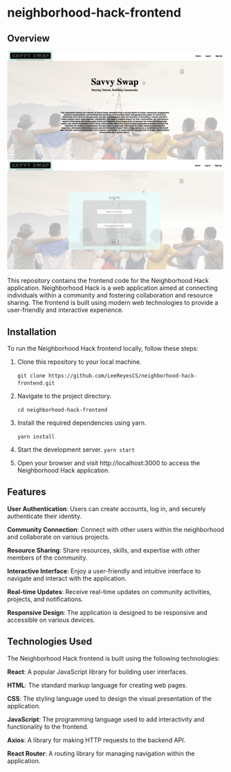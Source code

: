 # neighborhood-hack-frontend
## Overview

<img src="SavvySwapLandingPage.png" alt="Savvy Swap Landing Page" width="500">

<img src="SavvySwapLogin.png" alt="Savvy Swap Login Page" width ="500">

This repository contains the frontend code for the Neighborhood Hack application. Neighborhood Hack is a web application aimed at connecting individuals within a community and fostering collaboration and resource sharing. The frontend is built using modern web technologies to provide a user-friendly and interactive experience.

## Installation
To run the Neighborhood Hack frontend locally, follow these steps:

1. Clone this repository to your local machine.

    `git clone https://github.com/LeeReyesCS/neighborhood-hack-frontend.git`

2. Navigate to the project directory.

    `cd neighborhood-hack-frontend`
    
3. Install the required dependencies using yarn.

    `yarn install`

4. Start the development server.
    `yarn start`
    
5. Open your browser and visit http://localhost:3000 to access the Neighborhood Hack application.

## Features

**User Authentication**: Users can create accounts, log in, and securely authenticate their identity.

**Community Connection**: Connect with other users within the neighborhood and collaborate on various projects.

**Resource Sharing**: Share resources, skills, and expertise with other members of the community.

**Interactive Interface**: Enjoy a user-friendly and intuitive interface to navigate and interact with the application.

**Real-time Updates**: Receive real-time updates on community activities, projects, and notifications.

**Responsive Design**: The application is designed to be responsive and accessible on various devices.

## Technologies Used

The Neighborhood Hack frontend is built using the following technologies:

**React**: A popular JavaScript library for building user interfaces.

**HTML**: The standard markup language for creating web pages.

**CSS**: The styling language used to design the visual presentation of the application.

**JavaScript**: The programming language used to add interactivity and functionality to the frontend.

**Axios**: A library for making HTTP requests to the backend API.

**React Router**: A routing library for managing navigation within the application.

